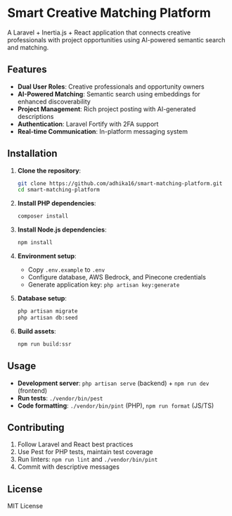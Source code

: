 # Smart Creative Matching Platform

A Laravel + Inertia.js + React application that connects creative professionals with project opportunities using AI-powered semantic search and matching.

## Features

- **Dual User Roles**: Creative professionals and opportunity owners
- **AI-Powered Matching**: Semantic search using embeddings for enhanced discoverability
- **Project Management**: Rich project posting with AI-generated descriptions
- **Authentication**: Laravel Fortify with 2FA support
- **Real-time Communication**: In-platform messaging system

## Installation

1. **Clone the repository**:
   ```bash
   git clone https://github.com/adhika16/smart-matching-platform.git
   cd smart-matching-platform
   ```

2. **Install PHP dependencies**:
   ```bash
   composer install
   ```

3. **Install Node.js dependencies**:
   ```bash
   npm install
   ```

4. **Environment setup**:
   - Copy `.env.example` to `.env`
   - Configure database, AWS Bedrock, and Pinecone credentials
   - Generate application key: `php artisan key:generate`

5. **Database setup**:
   ```bash
   php artisan migrate
   php artisan db:seed
   ```

6. **Build assets**:
   ```bash
   npm run build:ssr
   ```

## Usage

- **Development server**: `php artisan serve` (backend) + `npm run dev` (frontend)
- **Run tests**: `./vendor/bin/pest`
- **Code formatting**: `./vendor/bin/pint` (PHP), `npm run format` (JS/TS)

## Contributing

1. Follow Laravel and React best practices
2. Use Pest for PHP tests, maintain test coverage
3. Run linters: `npm run lint` and `./vendor/bin/pint`
4. Commit with descriptive messages

## License

MIT License

